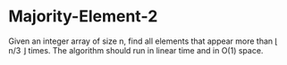 # Majority-Element-2
Given an integer array of size n, find all elements that appear more than ⌊ n/3 ⌋ times. The algorithm should run in linear time and in O(1) space.
